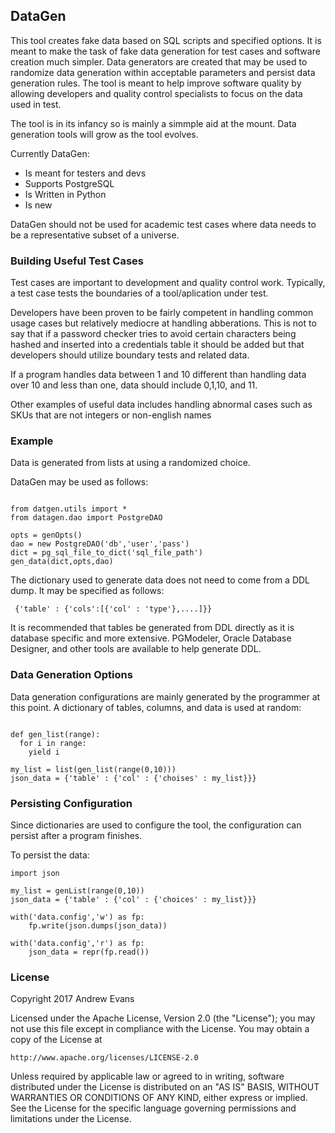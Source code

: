 ## DataGen

This tool creates fake data based on SQL scripts and specified options. It is meant to make the task of fake data generation for test cases and software creation much simpler. Data generators are created that may be used to randomize data generation within acceptable parameters and persist data generation
rules. The tool is meant to help improve software quality by allowing developers and quality control specialists to focus on the data used in test.

The tool is in its infancy so is mainly a simmple aid at the mount. Data generation tools will grow as the tool evolves.

Currently DataGen:
 - Is meant for testers and devs
 - Supports PostgreSQL
 - Is Written in Python
 - Is new
 
DataGen should not be used for academic test cases where data needs to be a representative subset of a universe.

### Building Useful Test Cases

Test cases are important to development and quality control work. Typically, a test case tests the boundaries of a tool/aplication under test. 

Developers have been proven to be fairly competent in handling common usage cases but relatively mediocre at handling abberations. This is not to say that if
a password checker tries to avoid certain characters being hashed and inserted into a credentials table it should be added but that developers should utilize boundary tests and related data.

If a program handles data between 1 and 10 different than handling data over 10 and less than one, data should include 0,1,10, and 11.

Other examples of useful data includes handling abnormal cases such as SKUs that are not integers or non-english names 

 
### Example 

Data is generated from lists at using a randomized choice. 

DataGen may be used as follows:

```

from datgen.utils import *
from datagen.dao import PostgreDAO

opts = genOpts()
dao = new PostgreDAO('db','user','pass')
dict = pg_sql_file_to_dict('sql_file_path')
gen_data(dict,opts,dao)

```

The dictionary used to generate data does not need to come from a DDL dump. It may be specified as follows:

```
 {'table' : {'cols':[{'col' : 'type'},....]}}
```

It is recommended that tables be generated from DDL directly as it is database specific and more extensive. PGModeler, Oracle Database Designer, and other tools are available to help generate DDL.

### Data Generation Options

Data generation configurations are mainly generated by the programmer at this point. A dictionary of tables, columns, and data is used at random:

```

def gen_list(range):
  for i in range:
  	yield i
  	
my_list = list(gen_list(range(0,10)))
json_data = {'table' : {'col' : {'choises' : my_list}}}  	

```


### Persisting Configuration

Since dictionaries are used to configure the tool, the configuration can persist after a program finishes.

To persist the data:

```
import json

my_list = genList(range(0,10))
json_data = {'table' : {'col' : {'choices' : my_list}}}

with('data.config','w') as fp:
	fp.write(json.dumps(json_data))

with('data.config','r') as fp:
	json_data = repr(fp.read())

```

### License

Copyright 2017 Andrew Evans

Licensed under the Apache License, Version 2.0 (the "License");
you may not use this file except in compliance with the License.
You may obtain a copy of the License at

    http://www.apache.org/licenses/LICENSE-2.0

Unless required by applicable law or agreed to in writing, software
distributed under the License is distributed on an "AS IS" BASIS,
WITHOUT WARRANTIES OR CONDITIONS OF ANY KIND, either express or implied.
See the License for the specific language governing permissions and
limitations under the License.